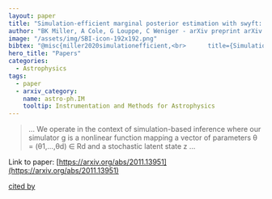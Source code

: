 ```yaml
---
layout: paper
title: "Simulation-efficient marginal posterior estimation with swyft: stop wasting your precious time"
author: "BK Miller, A Cole, G Louppe, C Weniger - arXiv preprint arXiv:2011.13951, 2020 - arxiv.org"
image: "/assets/img/SBI-icon-192x192.png"
bibtex: "@misc{miller2020simulationefficient,<br>      title={Simulation-efficient marginal posterior estimation with swyft: stop wasting your precious time}, <br>      author={Benjamin Kurt Miller and Alex Cole and Gilles Louppe and Christoph Weniger},<br>      year={2020},<br>      eprint={2011.13951},<br>      archivePrefix={arXiv},<br>      primaryClass={astro-ph.IM}<br>}"
hero_title: "Papers"
categories:
  - Astrophysics
tags:
  - paper
  - arxiv_category:
    name: astro-ph.IM
    tooltip: Instrumentation and Methods for Astrophysics
---
```

>… We operate in the context of simulation-based inference where our simulator g is a nonlinear function mapping a vector of parameters θ = (θ1,...,θd) ∈ Rd and a stochastic latent state z …

Link to paper: [https://arxiv.org/abs/2011.13951](https://arxiv.org/abs/2011.13951)

[cited by](https://scholar.google.com/scholar?cites=7785584362484287500&as_sdt=2005&sciodt=0,5&hl=en&num=20)
